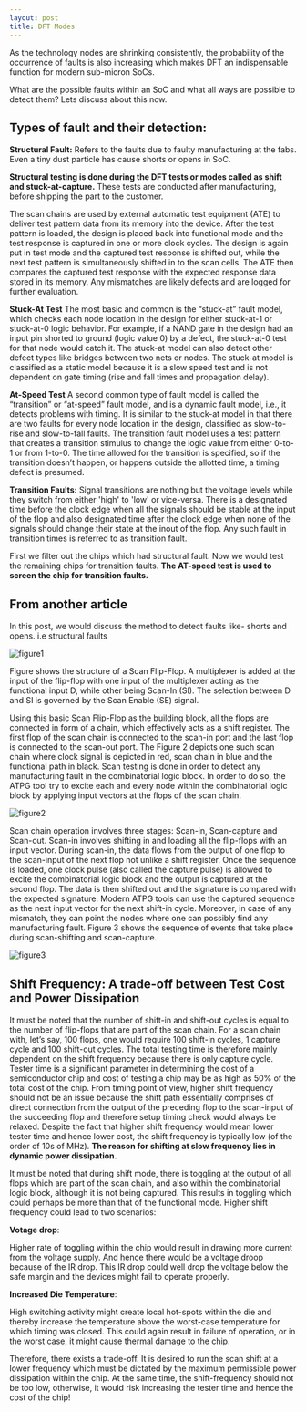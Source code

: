 ```yaml
---
layout: post
title: DFT Modes
---
```


As the technology nodes are shrinking consistently, the probability of the occurrence of faults is also increasing which makes DFT an indispensable function for modern sub-micron SoCs.

What are the possible faults within an SoC and what all ways are possible to detect them? Lets discuss about this now.

## Types of fault and their detection:

**Structural Fault:** Refers to the faults due to faulty manufacturing at the fabs. Even a tiny dust particle has cause shorts or opens in SoC.

**Structural testing is done during the DFT tests or modes called as shift and stuck-at-capture.** These tests are conducted after manufacturing, before shipping the part to the customer.

The scan chains are used by external automatic test equipment (ATE) to deliver test pattern data from its memory into the device. After the test pattern is loaded, the design is placed back into functional mode and the test response is captured in one or more clock cycles. The design is again put in test mode and the captured test response is shifted out, while the next test pattern is simultaneously shifted in to the scan cells. The ATE then compares the captured test response with the expected response data stored in its memory. Any mismatches are likely defects and are logged for further evaluation.

**Stuck-At Test**
The most basic and common is the “stuck-at” fault model, which checks each node location in the design for either stuck-at-1 or stuck-at-0 logic behavior. For example, if a NAND gate in the design had an input pin shorted to ground (logic value 0) by a defect, the stuck-at-0 test for that node would catch it. The stuck-at model can also detect other defect types like bridges between two nets or nodes. The stuck-at model is classified as a static model because it is a slow speed test and is not dependent on gate timing (rise and fall times and propagation delay).

**At-Speed Test**
A second common type of fault model is called the “transition” or “at-speed” fault model, and is a dynamic fault model, i.e., it detects problems with timing. It is similar to the stuck-at model in that there are two faults for every node location in the design, classified as slow-to-rise and slow-to-fall faults. The transition fault model uses a test pattern that creates a transition stimulus to change the logic value from either 0-to-1 or from 1-to-0. The time allowed for the transition is specified, so if the transition doesn’t happen, or happens outside the allotted time, a timing defect is presumed.


**Transition Faults:** Signal transitions are nothing but the voltage levels while they switch from either 'high' to 'low' or vice-versa. There is a designated time before the clock edge when all the signals should be stable at the input of the flop and also designated time after the clock edge when none of the signals should change their state at the inout of the flop. Any such fault in transition times is referred to as transition fault.

First we filter out the chips which had structural fault. Now we would test the remaining chips for transition faults.
**The AT-speed test is used to screen the chip for transition faults.**

## From another article
In this post, we would discuss the method to detect faults like- shorts and opens. i.e structural faults

![figure1](https://anysilicon.com/wp-content/uploads/2014/05/scan-flip-flop.png)

Figure shows the structure of a Scan Flip-Flop. A multiplexer is added at the input of the flip-flop with one input of the multiplexer acting as the functional input D, while other being Scan-In (SI). The selection between D and SI is governed by the Scan Enable (SE) signal.

Using this basic Scan Flip-Flop as the building block, all the flops are connected in form of a chain, which effectively acts as a shift register. The first flop of the scan chain is connected to the scan-in port and the last flop is connected to the scan-out port. The Figure 2 depicts one such scan chain where clock signal is depicted in red, scan chain in blue and the functional path in black. Scan testing is done in order to detect any manufacturing fault in the combinatorial logic block. In order to do so, the ATPG tool try to excite each and every node within the combinatorial logic block by applying input vectors at the flops of the scan chain.

![figure2](https://anysilicon.com/wp-content/uploads/2014/05/a-typical-scan-chain.png)


Scan chain operation involves three stages: Scan-in, Scan-capture and Scan-out. Scan-in involves shifting in and loading all the flip-flops with an input vector. During scan-in, the data flows from the output of one flop to the scan-input of the next flop not unlike a shift register. Once the sequence is loaded, one clock pulse (also called the capture pulse) is allowed to excite the combinatorial logic block and the output is captured at the second flop. The data is then shifted out and the signature is compared with the expected signature. Modern ATPG tools can use the captured sequence as the next input vector for the next shift-in cycle. Moreover, in case of any mismatch, they can point the nodes where one can possibly find any manufacturing fault. Figure 3 shows the sequence of events that take place during scan-shifting and scan-capture.

![figure3](https://anysilicon.com/wp-content/uploads/2014/05/waveforms-of-scan-shift.png)


## Shift Frequency: A trade-off between Test Cost and Power Dissipation

It must be noted that the number of shift-in and shift-out cycles is equal to the number of flip-flops that are part of the scan chain. For a scan chain with, let’s say, 100 flops, one would require 100 shift-in cycles, 1 capture cycle and 100 shift-out cycles. The total testing time is therefore mainly dependent on the shift frequency because there is only capture cycle. Tester time is a significant parameter in determining the cost of a semiconductor chip and cost of testing a chip may be as high as 50% of the total cost of the chip. From timing point of view, higher shift frequency should not be an issue because the shift path essentially comprises of direct connection from the output of the preceding flop to the scan-input of the succeeding flop and therefore setup timing check would always be relaxed. Despite the fact that higher shift frequency would mean lower tester time and hence lower cost, the shift frequency is typically low (of the order of 10s of MHz). **The reason for shifting at slow frequency lies in dynamic power dissipation.**


It must be noted that during shift mode, there is toggling at the output of all flops which are part of the scan chain, and also within the combinatorial logic block, although it is not being captured. This results in toggling which could perhaps be more than that of the functional mode. Higher shift frequency could lead to two scenarios:

**Votage drop**:

Higher rate of toggling within the chip would result in drawing more current from the voltage supply. And hence there would be a voltage droop because of the IR drop. This IR drop could well drop the voltage below the safe margin and the devices might fail to operate properly.

**Increased Die Temperature**:

High switching activity might create local hot-spots within the die and thereby increase the temperature above the worst-case temperature for which timing was closed. This could again result in failure of operation, or in the worst case, it might cause thermal damage to the chip.

Therefore, there exists a trade-off. It is desired to run the scan shift at a lower frequency which must be dictated by the maximum permissible power dissipation within the chip. At the same time, the shift-frequency should not be too low, otherwise, it would risk increasing the tester time and hence the cost of the chip!
